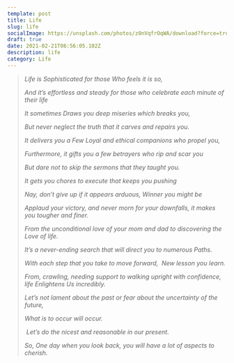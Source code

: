 ```yaml
---
template: post
title: Life
slug: life
socialImage: https://unsplash.com/photos/z0nVqfrOqWA/download?force=true&w=1920
draft: true
date: 2021-02-21T06:56:05.102Z
description: life
category: Life
---
```

> *Life is Sophisticated for those Who feels it is so,* 
>
> *And it’s effortless and steady for those who celebrate each minute of their life*
>
> *It sometimes Draws you deep miseries which breaks you,*
>
> *But never neglect the truth that it carves and repairs you.*
>
> *It delivers you a Few Loyal and ethical companions who propel you,*
>
> *Furthermore, it gifts you a few betrayers who rip and scar you*
>
> *But dare not to skip the sermons that they taught you.*
>
> *It gets you chores to execute that keeps you pushing*
>
> *Nay, don’t give up if it appears arduous, Winner you might be*
>
> *Applaud your victory, and never morn for your downfalls, it makes you tougher and finer.* 
>
> *From the unconditional love of your mom and dad to discovering the Love of life.*
>
> *It’s a never-ending search that will direct you to numerous Paths.*
>
> *With each step that you take to move forward,  New lesson you learn.*
>
> *From, crawling, needing support to walking upright with confidence, life Enlightens Us incredibly.*
>
> *Let’s not lament about the past or fear about the uncertainty of the future,*
>
> *What is to occur will occur.*
>
>  *Let’s do the nicest and reasonable in our present.*
>
> *So, One day when you look back, you will have a lot of aspects to cherish.*